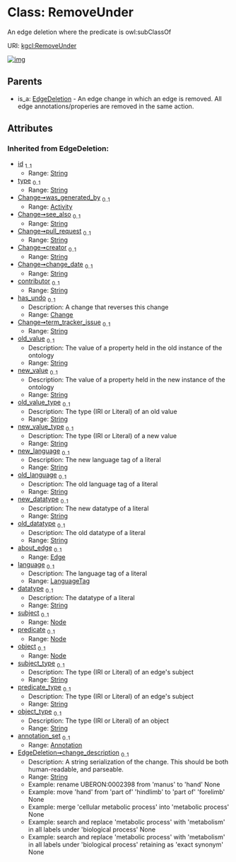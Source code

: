 
# Class: RemoveUnder


An edge deletion where the predicate is owl:subClassOf

URI: [kgcl:RemoveUnder](http://w3id.org/kgcl/RemoveUnder)


[![img](https://yuml.me/diagram/nofunky;dir:TB/class/[EdgeDeletion]^-[RemoveUnder&#124;subject_type(i):string%20%3F;predicate_type(i):string%20%3F;change_description(i):string%20%3F;object_type(i):string%20%3F;language(i):LanguageTag%20%3F;datatype(i):string%20%3F;old_value(i):string%20%3F;new_value(i):string%20%3F;old_value_type(i):string%20%3F;new_value_type(i):string%20%3F;new_language(i):string%20%3F;old_language(i):string%20%3F;new_datatype(i):string%20%3F;old_datatype(i):string%20%3F;id(i):string;type(i):string%20%3F;see_also(i):string%20%3F;pull_request(i):string%20%3F;creator(i):string%20%3F;change_date(i):string%20%3F;contributor(i):string%20%3F;term_tracker_issue(i):string%20%3F],[Node],[EdgeDeletion],[Edge],[Change],[Annotation],[Activity])](https://yuml.me/diagram/nofunky;dir:TB/class/[EdgeDeletion]^-[RemoveUnder&#124;subject_type(i):string%20%3F;predicate_type(i):string%20%3F;change_description(i):string%20%3F;object_type(i):string%20%3F;language(i):LanguageTag%20%3F;datatype(i):string%20%3F;old_value(i):string%20%3F;new_value(i):string%20%3F;old_value_type(i):string%20%3F;new_value_type(i):string%20%3F;new_language(i):string%20%3F;old_language(i):string%20%3F;new_datatype(i):string%20%3F;old_datatype(i):string%20%3F;id(i):string;type(i):string%20%3F;see_also(i):string%20%3F;pull_request(i):string%20%3F;creator(i):string%20%3F;change_date(i):string%20%3F;contributor(i):string%20%3F;term_tracker_issue(i):string%20%3F],[Node],[EdgeDeletion],[Edge],[Change],[Annotation],[Activity])

## Parents

 *  is_a: [EdgeDeletion](EdgeDeletion.md) - An edge change in which an edge is removed. All edge annotations/properies are removed in the same action.

## Attributes


### Inherited from EdgeDeletion:

 * [id](id.md)  <sub>1..1</sub>
     * Range: [String](types/String.md)
 * [type](type.md)  <sub>0..1</sub>
     * Range: [String](types/String.md)
 * [Change➞was_generated_by](Change_was_generated_by.md)  <sub>0..1</sub>
     * Range: [Activity](Activity.md)
 * [Change➞see_also](Change_see_also.md)  <sub>0..1</sub>
     * Range: [String](types/String.md)
 * [Change➞pull_request](Change_pull_request.md)  <sub>0..1</sub>
     * Range: [String](types/String.md)
 * [Change➞creator](Change_creator.md)  <sub>0..1</sub>
     * Range: [String](types/String.md)
 * [Change➞change_date](Change_change_date.md)  <sub>0..1</sub>
     * Range: [String](types/String.md)
 * [contributor](contributor.md)  <sub>0..1</sub>
     * Range: [String](types/String.md)
 * [has_undo](has_undo.md)  <sub>0..1</sub>
     * Description: A change that reverses this change
     * Range: [Change](Change.md)
 * [Change➞term_tracker_issue](Change_term_tracker_issue.md)  <sub>0..1</sub>
     * Range: [String](types/String.md)
 * [old_value](old_value.md)  <sub>0..1</sub>
     * Description: The value of a property held in the old instance of the ontology
     * Range: [String](types/String.md)
 * [new_value](new_value.md)  <sub>0..1</sub>
     * Description: The value of a property held in the new instance of the ontology
     * Range: [String](types/String.md)
 * [old_value_type](old_value_type.md)  <sub>0..1</sub>
     * Description: The type (IRI or Literal) of an old value
     * Range: [String](types/String.md)
 * [new_value_type](new_value_type.md)  <sub>0..1</sub>
     * Description: The type (IRI or Literal) of a new value
     * Range: [String](types/String.md)
 * [new_language](new_language.md)  <sub>0..1</sub>
     * Description: The new language tag of a literal
     * Range: [String](types/String.md)
 * [old_language](old_language.md)  <sub>0..1</sub>
     * Description: The old language tag of a literal
     * Range: [String](types/String.md)
 * [new_datatype](new_datatype.md)  <sub>0..1</sub>
     * Description: The new datatype of a literal
     * Range: [String](types/String.md)
 * [old_datatype](old_datatype.md)  <sub>0..1</sub>
     * Description: The old datatype of a literal
     * Range: [String](types/String.md)
 * [about_edge](about_edge.md)  <sub>0..1</sub>
     * Range: [Edge](Edge.md)
 * [language](language.md)  <sub>0..1</sub>
     * Description: The language tag of a literal
     * Range: [LanguageTag](types/LanguageTag.md)
 * [datatype](datatype.md)  <sub>0..1</sub>
     * Description: The datatype of a literal
     * Range: [String](types/String.md)
 * [subject](subject.md)  <sub>0..1</sub>
     * Range: [Node](Node.md)
 * [predicate](predicate.md)  <sub>0..1</sub>
     * Range: [Node](Node.md)
 * [object](object.md)  <sub>0..1</sub>
     * Range: [Node](Node.md)
 * [subject_type](subject_type.md)  <sub>0..1</sub>
     * Description: The type (IRI or Literal) of an edge's subject
     * Range: [String](types/String.md)
 * [predicate_type](predicate_type.md)  <sub>0..1</sub>
     * Description: The type (IRI or Literal) of an edge's subject
     * Range: [String](types/String.md)
 * [object_type](object_type.md)  <sub>0..1</sub>
     * Description: The type (IRI or Literal) of an object
     * Range: [String](types/String.md)
 * [annotation_set](annotation_set.md)  <sub>0..1</sub>
     * Range: [Annotation](Annotation.md)
 * [EdgeDeletion➞change_description](EdgeDeletion_change_description.md)  <sub>0..1</sub>
     * Description: A string serialization of the change. This should be both human-readable, and parseable.
     * Range: [String](types/String.md)
     * Example: rename UBERON:0002398 from 'manus' to 'hand' None
     * Example: move 'hand' from 'part of' 'hindlimb' to 'part of' 'forelimb' None
     * Example: merge 'cellular metabolic process' into 'metabolic process' None
     * Example: search and replace 'metabolic process' with 'metabolism' in all labels under 'biological process' None
     * Example: search and replace 'metabolic process' with 'metabolism' in all labels under 'biological process' retaining as 'exact synonym' None
